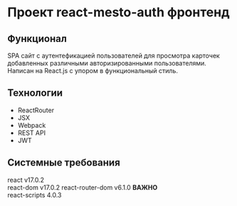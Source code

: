# Проект react-mesto-auth фронтенд
## Функционал
SPA сайт с аутентефикацией пользователей для просмотра карточек добавленных различными авторизированными пользователями. Написан на React.js с упором в функциональный стиль. 

## Технологии
- ReactRouter
- JSX
- Webpack
- REST API
- JWT

## Системные требования
react v17.0.2  
react-dom v17.0.2
react-router-dom v6.1.0 **ВАЖНО**  
react-scripts 4.0.3

## 
